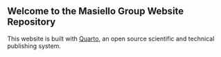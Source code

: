 ## Welcome to the Masiello Group Website Repository

This website is built with [Quarto](https://quarto.org), an open source scientific and technical publishing system.

